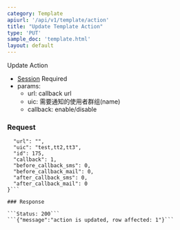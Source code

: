 ```yaml
---
category: Template
apiurl: '/api/v1/template/action'
title: "Update Template Action"
type: 'PUT'
sample_doc: 'template.html'
layout: default
---
```


Update Action
* [Session](#/authentication) Required
* params:
  * url: callback url
  * uic: 需要通知的使用者群组(name)
  * callback: enable/disable

### Request
```{
  "url": "",
  "uic": "test,tt2,tt3",
  "id": 175,
  "callback": 1,
  "before_callback_sms": 0,
  "before_callback_mail": 0,
  "after_callback_sms": 0,
  "after_callback_mail": 0
}```

### Response

```Status: 200```
```{"message":"action is updated, row affected: 1"}```
